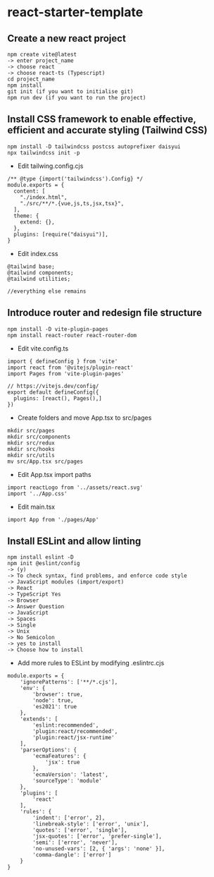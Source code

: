 # react-starter-template

## Create a new react project

```
npm create vite@latest
-> enter project_name
-> choose react
-> choose react-ts (Typescript)
cd project_name 
npm install 
git init (if you want to initialise git)
npm run dev (if you want to run the project)
```

##  Install CSS framework to enable effective, efficient and accurate styling (Tailwind CSS)

```
npm install -D tailwindcss postcss autoprefixer daisyui
npx tailwindcss init -p
```

- Edit tailwing.config.cjs

```
/** @type {import('tailwindcss').Config} */ 
module.exports = {
  content: [
    "./index.html",
    "./src/**/*.{vue,js,ts,jsx,tsx}",
  ],
  theme: {
    extend: {},
  },
  plugins: [require("daisyui")],
}
```

- Edit index.css

```
@tailwind base;
@tailwind components;
@tailwind utilities;

//everything else remains
```

## Introduce router and redesign file structure

```
npm install -D vite-plugin-pages
npm install react-router react-router-dom
```

- Edit vite.config.ts

```
import { defineConfig } from 'vite'
import react from '@vitejs/plugin-react'
import Pages from 'vite-plugin-pages'

// https://vitejs.dev/config/
export default defineConfig({
  plugins: [react(), Pages(),]
})
```

- Create folders and move App.tsx to src/pages

```
mkdir src/pages
mkdir src/components
mkdir src/redux 
mkdir src/hooks 
mkdir src/utils
mv src/App.tsx src/pages
```

- Edit App.tsx import paths

```
import reactLogo from '../assets/react.svg'
import '../App.css'
```

- Edit main.tsx 

```
import App from './pages/App'
```

##  Install ESLint and allow linting

```
npm install eslint -D
npm init @eslint/config
-> (y)
-> To check syntax, find problems, and enforce code style
-> JavaScript modules (import/export)
-> React
-> TypeScript Yes
-> Browser
-> Answer Question
-> JavaScript
-> Spaces
-> Single
-> Unix
-> No Semicolon
-> yes to install
-> Choose how to install
```

- Add more rules to ESLint by modifying .eslintrc.cjs

```
module.exports = {
	'ignorePatterns': ['**/*.cjs'],
	'env': {
		'browser': true,
		'node': true,
		'es2021': true
	},
	'extends': [
		'eslint:recommended',
		'plugin:react/recommended',
		'plugin:react/jsx-runtime'
	],
	'parserOptions': {
		'ecmaFeatures': {
			'jsx': true
		},
		'ecmaVersion': 'latest',
		'sourceType': 'module'
	},
	'plugins': [
		'react'
	],
	'rules': {
		'indent': ['error', 2],
		'linebreak-style': ['error', 'unix'],
		'quotes': ['error', 'single'],
		'jsx-quotes': ['error', 'prefer-single'],
		'semi': ['error', 'never'],
		'no-unused-vars': [2, { 'args': 'none' }],
		'comma-dangle': ['error']
	}
}
```


